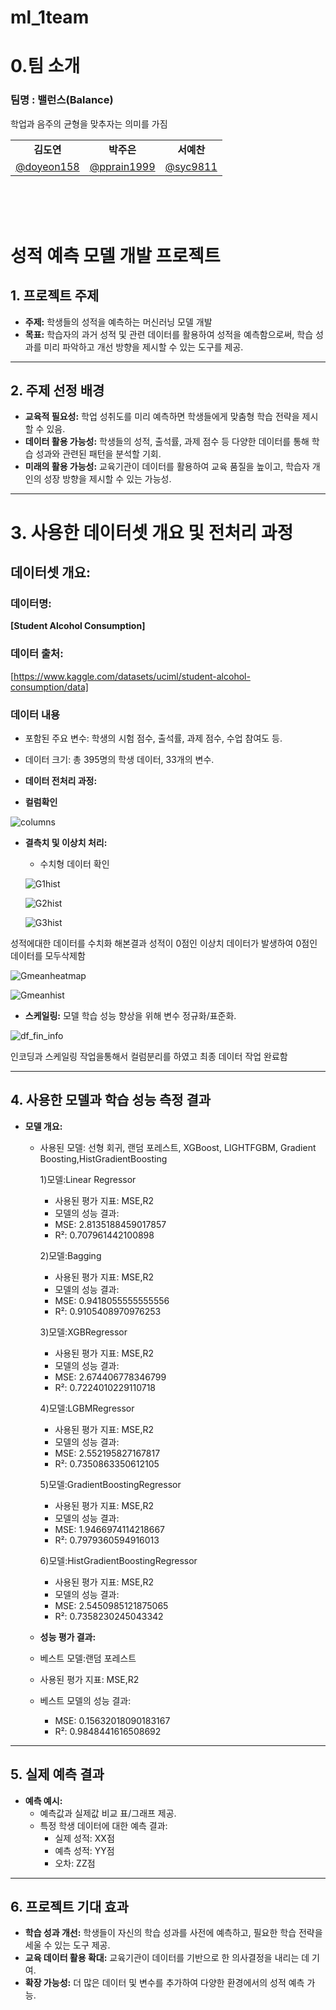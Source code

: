 # ml_1team
# 0.팀 소개

### 팀명 : 밸런스(Balance)

학업과 음주의 균형을 맞추자는 의미를 가짐




<table align=center>
<tbody>
<tr>
<td align=center><b>김도연</b></td>
<td align=center><b>박주은</b></td>
<td align=center><b>서예찬</b></td>

</tr>

<tr>
<td><a href="https://github.com/youngseo98"><div align=center>@doyeon158</div></a></td>
<td><a href="https://github.com/yujitaeng"><div align=center>@pprain1999</div></a></td>

<td><a href="https://github.com/Hack012"><div align=center>@syc9811</div></a></td>

</tr>
</tbody>
</table>

<br><br><br>



# 성적 예측 모델 개발 프로젝트

## 1. 프로젝트 주제
- **주제:** 학생들의 성적을 예측하는 머신러닝 모델 개발
- **목표:** 학습자의 과거 성적 및 관련 데이터를 활용하여 성적을 예측함으로써, 학습 성과를 미리 파악하고 개선 방향을 제시할 수 있는 도구를 제공.

---

## 2. 주제 선정 배경
- **교육적 필요성:** 학업 성취도를 미리 예측하면 학생들에게 맞춤형 학습 전략을 제시할 수 있음.
- **데이터 활용 가능성:** 학생들의 성적, 출석률, 과제 점수 등 다양한 데이터를 통해 학습 성과와 관련된 패턴을 분석할 기회.
- **미래의 활용 가능성:** 교육기관이 데이터를 활용하여 교육 품질을 높이고, 학습자 개인의 성장 방향을 제시할 수 있는 가능성.

---

# 3. 사용한 데이터셋 개요 및 전처리 과정
## **데이터셋 개요:**
### **데이터명:**
  **[Student Alcohol Consumption]**
### **데이터 출처:**
[https://www.kaggle.com/datasets/uciml/student-alcohol-consumption/data]
### **데이터 내용**
  - 포함된 주요 변수: 학생의 시험 점수, 출석률, 과제 점수, 수업 참여도 등.
  - 데이터 크기: 총 395명의 학생 데이터, 33개의 변수.
  
- **데이터 전처리 과정:**
 - **컬럼확인**
  





 ![columns](https://github.com/user-attachments/assets/19c7dea8-5fad-4f02-ac0d-20baf6a43260)

  - **결측치 및 이상치 처리:**
     - 수치형 데이터 확인





    ![G1hist](https://github.com/user-attachments/assets/63ac3f3d-8445-4e91-b597-4ef1ddbcf170)

    
    ![G2hist](https://github.com/user-attachments/assets/886f7137-ae27-421e-b4be-ba57e8f48f27)

  
  
    ![G3hist](https://github.com/user-attachments/assets/83614fb3-e85f-4999-becf-8fbd67dc024c)

  





  성적에대한 데이터를 수치화 해본결과 성적이 0점인 이상치 데이터가 발생하여 0점인 데이터를 모두삭제함





![Gmeanheatmap](https://github.com/user-attachments/assets/e5a226cd-549c-436a-be7c-2fb330b3b77b)








![Gmeanhist](https://github.com/user-attachments/assets/de3f151f-efc5-45f3-87d1-04e878aa36b8)






  
  
  
  - **스케일링:** 모델 학습 성능 향상을 위해 변수 정규화/표준화.

  ![df_fin_info](https://github.com/user-attachments/assets/5a0f5316-421d-4baf-84fb-25b1bd498174)









인코딩과 스케일링 작업을통해서 컬럼분리를 하였고 최종 데이터 작업 완료함




---

## 4. 사용한 모델과 학습 성능 측정 결과
- **모델 개요:**
  - 사용된 모델: 선형 회귀, 랜덤 포레스트, XGBoost, LIGHTFGBM, Gradient Boosting,HistGradientBoosting

      1)모델:Linear Regressor
      - 사용된 평가 지표: MSE,R2
      - 모델의 성능 결과:
      - MSE: 2.8135188459017857
      - R²:  0.707961442100898
   
      2)모델:Bagging
      - 사용된 평가 지표: MSE,R2
      - 모델의 성능 결과:
      - MSE: 0.9418055555555556
      - R²:  0.9105408970976253

      3)모델:XGBRegressor
      - 사용된 평가 지표: MSE,R2
      - 모델의 성능 결과:
      - MSE: 2.674406778346799
      - R²:  0.7224010229110718
   
      4)모델:LGBMRegressor
      - 사용된 평가 지표: MSE,R2
      - 모델의 성능 결과:
      - MSE: 2.552195827167817
      - R²:  0.7350863350612105
   
      5)모델:GradientBoostingRegressor
      - 사용된 평가 지표: MSE,R2
      - 모델의 성능 결과:
      - MSE: 1.9466974114218667
      - R²:  0.7979360594916013
       
      6)모델:HistGradientBoostingRegressor
      - 사용된 평가 지표: MSE,R2
      - 모델의 성능 결과:
      - MSE: 2.5450985121875065
      - R²:  0.7358230245043342

  






   

  - **성능 평가 결과:**
  - 베스트 모델:랜덤 포레스트
  - 사용된 평가 지표: MSE,R2
  - 베스트 모델의 성능 결과:
    - MSE:  0.15632018090183167
    - R²:   0.9848441616508692


---

## 5. 실제 예측 결과
- **예측 예시:**
  - 예측값과 실제값 비교 표/그래프 제공.
  - 특정 학생 데이터에 대한 예측 결과:
    - 실제 성적: XX점
    - 예측 성적: YY점
    - 오차: ZZ점

---

## 6. 프로젝트 기대 효과
- **학습 성과 개선:** 학생들이 자신의 학습 성과를 사전에 예측하고, 필요한 학습 전략을 세울 수 있는 도구 제공.
- **교육 데이터 활용 확대:** 교육기관이 데이터를 기반으로 한 의사결정을 내리는 데 기여.
- **확장 가능성:** 더 많은 데이터 및 변수를 추가하여 다양한 환경에서의 성적 예측 가능.
